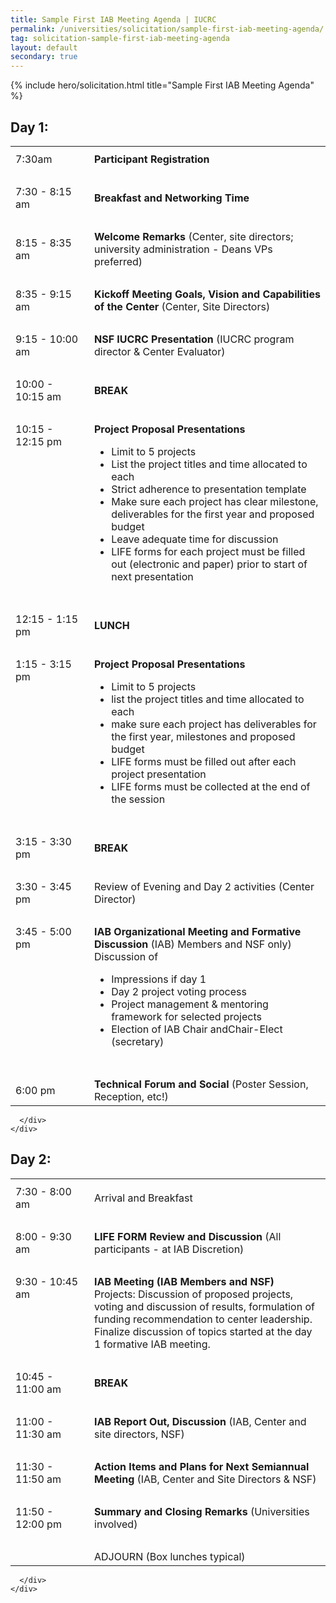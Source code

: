 ```yaml
---
title: Sample First IAB Meeting Agenda | IUCRC
permalink: /universities/solicitation/sample-first-iab-meeting-agenda/
tag: solicitation-sample-first-iab-meeting-agenda
layout: default
secondary: true
---
```


{% include hero/solicitation.html title="Sample First IAB Meeting Agenda" %}

  <div class="content-block">
    <div class="container">
      <div class="content-block__inner">
        <h2 id=""><span class="highlight"> Day 1:</span></h2>
        <table width="100%">
          <tbody>
            <tr>
              <th aria-label="time"> </th>
              <th aria-label="activity"> </th>
            </tr>
            <tr>
              <td scope="row" width="25%">7:30am</td>
              <td width="75%"><strong>Participant Registration</strong></td>
            </tr>
            <tr>
              <td colspan="2">&nbsp;</td>
            </tr>
            <tr>
              <td scope="row">7:30 - 8:15 am</td>
              <td><strong>Breakfast and Networking Time</strong></td>
            </tr>
            <tr>
              <td colspan="2">&nbsp;</td>
            </tr>
            <tr>
              <td scope="row">8:15 - 8:35 am</td>
              <td><strong>Welcome Remarks</strong>&nbsp;(Center, site directors; university administration - Deans VPs
                preferred)</td>
            </tr>
            <tr>
              <td colspan="2">&nbsp;</td>
            </tr>
            <tr>
              <td scope="row">8:35 - 9:15 am</td>
              <td><strong>Kickoff Meeting Goals, Vision and Capabilities of the Center</strong>&nbsp;(Center, Site
                Directors)</td>
            </tr>
            <tr>
              <td colspan="2">&nbsp;</td>
            </tr>
            <tr>
              <td scope="row">9:15 - 10:00 am</td>
              <td><strong>NSF IUCRC Presentation</strong>&nbsp;(IUCRC program director &amp; Center Evaluator)</td>
            </tr>
            <tr>
              <td colspan="2">&nbsp;</td>
            </tr>
            <tr>
              <td scope="row">10:00 - 10:15 am</td>
              <td><strong>BREAK</strong></td>
            </tr>
            <tr>
              <td colspan="2">&nbsp;</td>
            </tr>
            <tr>
              <td scope="row" valign="top">10:15 - 12:15 pm</td>
              <td><strong>Project Proposal Presentations</strong>
                <ul>
                  <li>Limit to 5 projects</li>
                  <li>List the project titles and time allocated to each</li>
                  <li>Strict adherence to presentation template</li>
                  <li>Make sure each project has clear milestone, deliverables for the first year and proposed budget
                  </li>
                  <li>Leave adequate time for discussion</li>
                  <li>LIFE forms for each project must be filled out (electronic and paper) prior to start of next
                    presentation</li>
                </ul>
              </td>
            </tr>
            <tr>
              <td colspan="2">&nbsp;</td>
            </tr>
            <tr>
              <td scope="row">12:15 - 1:15 pm</td>
              <td><strong>LUNCH</strong></td>
            </tr>
            <tr>
              <td colspan="2">&nbsp;</td>
            </tr>
            <tr>
              <td scope="row" valign="top">1:15 - 3:15 pm</td>
              <td><strong>Project Proposal Presentations</strong>
                <ul>
                  <li>Limit to 5 projects</li>
                  <li>list the project titles and time allocated to each</li>
                  <li>make sure each project has deliverables for the first year, milestones and proposed budget</li>
                  <li>LIFE forms must be filled out after each project presentation</li>
                  <li>LIFE forms must be collected at the end of the session</li>
                </ul>
              </td>
            </tr>
            <tr>
              <td colspan="2">&nbsp;</td>
            </tr>
            <tr>
              <td scope="row">3:15 - 3:30 pm</td>
              <td><strong>BREAK</strong></td>
            </tr>
            <tr>
              <td colspan="2">&nbsp;</td>
            </tr>
            <tr>
              <td scope="row">3:30 - 3:45 pm</td>
              <td>Review of Evening and Day 2 activities (Center Director)</td>
            </tr>
            <tr>
              <td colspan="2">&nbsp;</td>
            </tr>
            <tr>
              <td scope="row" valign="top">3:45 - 5:00 pm</td>
              <td><strong>IAB Organizational Meeting and Formative Discussion</strong>&nbsp;(IAB) Members and NSF
                only)<br>
                Discussion of
                <ul>
                  <li>Impressions if day 1</li>
                  <li>Day 2 project voting process</li>
                  <li>Project management &amp; mentoring framework for selected projects</li>
                  <li>Election of IAB Chair andChair-Elect (secretary)</li>
                </ul>
              </td>
            </tr>
            <tr>
              <td colspan="2">&nbsp;</td>
            </tr>
            <tr>
              <td scope="row">6:00 pm</td>
              <td><strong>Technical Forum and Social</strong>&nbsp;(Poster Session, Reception, etc!)</td>
            </tr>
          </tbody>
        </table>

      </div>
    </div>
  </div>


  <div class="content-block">
    <div class="container">
      <div class="content-block__inner">
        <h2 id=""><span class="highlight">Day 2: </span></h2>
        <table width="100%">
          <tbody>
            <tr>
              <th aria-label="time"> </th>
              <th aria-label="activity"> </th>
            </tr>
            <tr>
              <td scope="row" width="25%">7:30 - 8:00 am</td>
              <td width="75%">Arrival and Breakfast</td>
            </tr>
            <tr>
              <td colspan="2">&nbsp;</td>
            </tr>
            <tr>
              <td scope="row">8:00 - 9:30 am</td>
              <td><strong>LIFE FORM Review and Discussion</strong>&nbsp;(All participants - at IAB Discretion)</td>
            </tr>
            <tr>
              <td colspan="2">&nbsp;</td>
            </tr>
            <tr>
              <td scope="row" valign="top">9:30 - 10:45 am</td>
              <td><strong>IAB Meeting (IAB Members and NSF)</strong><br>
                Projects: Discussion of proposed projects, voting and discussion of results, formulation of funding
                recommendation to center leadership. Finalize discussion of topics started at the day 1 formative IAB
                meeting.</td>
            </tr>
            <tr>
              <td colspan="2">&nbsp;</td>
            </tr>
            <tr>
              <td scope="row">10:45 - 11:00 am</td>
              <td><strong>BREAK</strong></td>
            </tr>
            <tr>
              <td colspan="2">&nbsp;</td>
            </tr>
            <tr>
              <td scope="row">11:00 - 11:30 am</td>
              <td><strong>IAB Report Out, Discussion</strong>&nbsp;(IAB, Center and site directors, NSF)</td>
            </tr>
            <tr>
              <td colspan="2">&nbsp;</td>
            </tr>
            <tr>
              <td scope="row">11:30 - 11:50 am</td>
              <td><strong>Action Items and Plans for Next Semiannual Meeting</strong>&nbsp;(IAB, Center and Site
                Directors &amp; NSF)</td>
            </tr>
            <tr>
              <td colspan="2">&nbsp;</td>
            </tr>
            <tr>
              <td scope="row">11:50 - 12:00 pm</td>
              <td><strong>Summary and Closing Remarks</strong>&nbsp;(Universities involved)</td>
            </tr>
            <tr>
              <td colspan="2">&nbsp;</td>
            </tr>
            <tr>
              <td>&nbsp;</td>
              <td scope="row">ADJOURN (Box lunches typical)</td>
            </tr>
          </tbody>
        </table>

      </div>
    </div>
  </div>